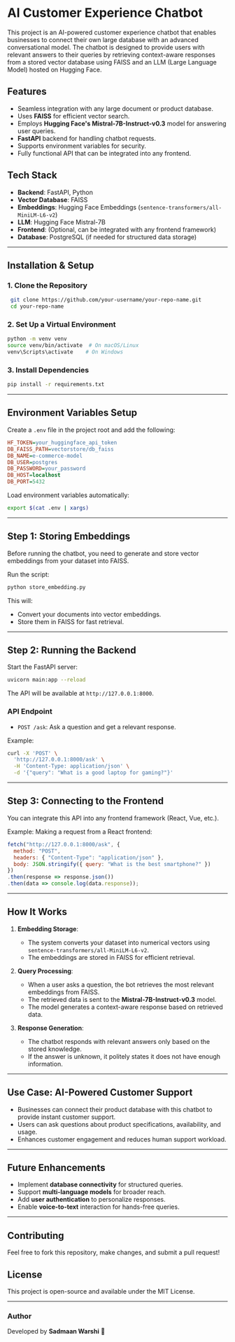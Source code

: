 # AI Customer Experience Chatbot

This project is an AI-powered customer experience chatbot that enables businesses to connect their own large database with an advanced conversational model. The chatbot is designed to provide users with relevant answers to their queries by retrieving context-aware responses from a stored vector database using FAISS and an LLM (Large Language Model) hosted on Hugging Face.

## Features
- Seamless integration with any large document or product database.
- Uses **FAISS** for efficient vector search.
- Employs **Hugging Face's Mistral-7B-Instruct-v0.3** model for answering user queries.
- **FastAPI** backend for handling chatbot requests.
- Supports environment variables for security.
- Fully functional API that can be integrated into any frontend.

## Tech Stack
- **Backend**: FastAPI, Python
- **Vector Database**: FAISS
- **Embeddings**: Hugging Face Embeddings (`sentence-transformers/all-MiniLM-L6-v2`)
- **LLM**: Hugging Face Mistral-7B
- **Frontend**: (Optional, can be integrated with any frontend framework)
- **Database**: PostgreSQL (if needed for structured data storage)

---

## Installation & Setup

### 1. Clone the Repository
```bash
 git clone https://github.com/your-username/your-repo-name.git
 cd your-repo-name
```

### 2. Set Up a Virtual Environment
```bash
python -m venv venv
source venv/bin/activate  # On macOS/Linux
venv\Scripts\activate    # On Windows
```

### 3. Install Dependencies
```bash
pip install -r requirements.txt
```

---

## Environment Variables Setup
Create a `.env` file in the project root and add the following:
```ini
HF_TOKEN=your_huggingface_api_token
DB_FAISS_PATH=vectorstore/db_faiss
DB_NAME=e-commerce-model
DB_USER=postgres
DB_PASSWORD=your_password
DB_HOST=localhost
DB_PORT=5432
```

Load environment variables automatically:
```bash
export $(cat .env | xargs)
```
---

## **Step 1: Storing Embeddings**
Before running the chatbot, you need to generate and store vector embeddings from your dataset into FAISS.

Run the script:
```bash
python store_embedding.py
```
This will:
- Convert your documents into vector embeddings.
- Store them in FAISS for fast retrieval.

---

## **Step 2: Running the Backend**
Start the FastAPI server:
```bash
uvicorn main:app --reload
```
The API will be available at `http://127.0.0.1:8000`.

### API Endpoint
- `POST /ask`: Ask a question and get a relevant response.

Example:
```bash
curl -X 'POST' \
  'http://127.0.0.1:8000/ask' \
  -H 'Content-Type: application/json' \
  -d '{"query": "What is a good laptop for gaming?"}'
```
---

## **Step 3: Connecting to the Frontend**
You can integrate this API into any frontend framework (React, Vue, etc.).

Example: Making a request from a React frontend:
```javascript
fetch("http://127.0.0.1:8000/ask", {
  method: "POST",
  headers: { "Content-Type": "application/json" },
  body: JSON.stringify({ query: "What is the best smartphone?" })
})
.then(response => response.json())
.then(data => console.log(data.response));
```

---

## **How It Works**
1. **Embedding Storage**: 
   - The system converts your dataset into numerical vectors using `sentence-transformers/all-MiniLM-L6-v2`.
   - The embeddings are stored in FAISS for efficient retrieval.

2. **Query Processing**:
   - When a user asks a question, the bot retrieves the most relevant embeddings from FAISS.
   - The retrieved data is sent to the **Mistral-7B-Instruct-v0.3** model.
   - The model generates a context-aware response based on retrieved data.

3. **Response Generation**:
   - The chatbot responds with relevant answers only based on the stored knowledge.
   - If the answer is unknown, it politely states it does not have enough information.

---

## **Use Case: AI-Powered Customer Support**
- Businesses can connect their product database with this chatbot to provide instant customer support.
- Users can ask questions about product specifications, availability, and usage.
- Enhances customer engagement and reduces human support workload.

---

## Future Enhancements
- Implement **database connectivity** for structured queries.
- Support **multi-language models** for broader reach.
- Add **user authentication** to personalize responses.
- Enable **voice-to-text** interaction for hands-free queries.

---

## Contributing
Feel free to fork this repository, make changes, and submit a pull request!

## License
This project is open-source and available under the MIT License.

---

### **Author**
Developed by **Sadmaan Warshi** 🚀
